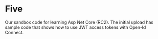 # Five
Our sandbox code for learning Asp Net Core (RC2).  The initial upload has sample code that shows how to use JWT access tokens with Open-Id Connect.
